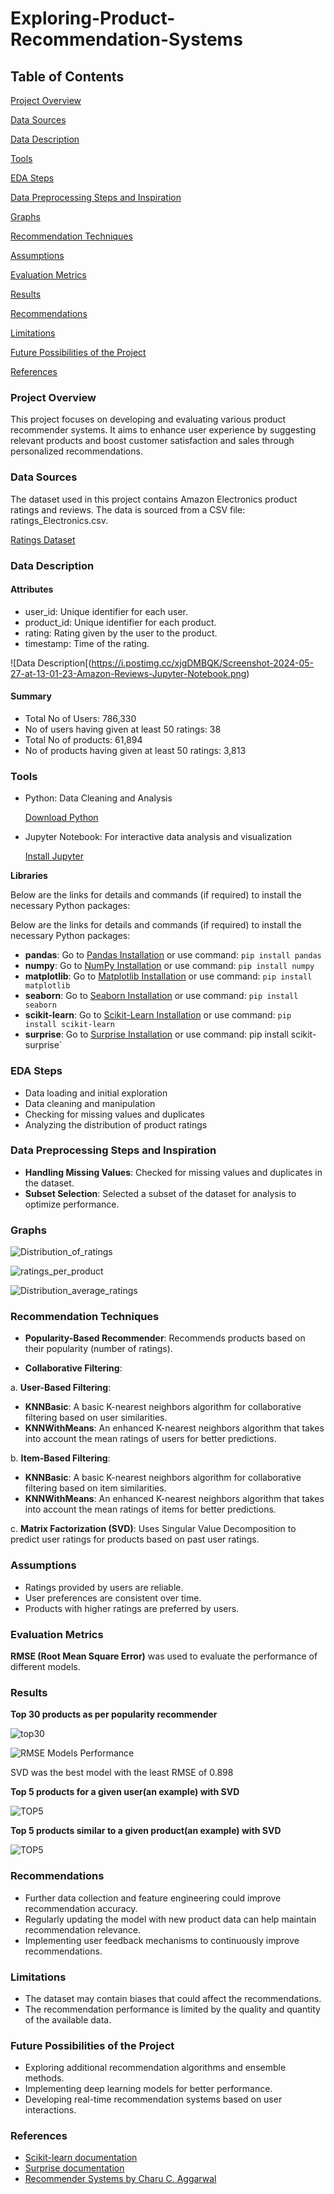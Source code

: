 # Exploring-Product-Recommendation-Systems

## Table of Contents

[Project Overview](#project-overview)

[Data Sources](#data-sources)

[Data Description](#data-description)

[Tools](#tools)

[EDA Steps](#eda-steps)

[Data Preprocessing Steps and Inspiration](#data-preprocessing-steps-and-inspiration)

[Graphs](#graphs)

[Recommendation Techniques](#recommendation-techniques)

[Assumptions](#assumptions)

[Evaluation Metrics](#model-evaluation-metrics)

[Results](#results)

[Recommendations](#recommendations)

[Limitations](#limitations)

[Future Possibilities of the Project](#future-possibilities-of-the-project)

[References](#references)

### Project Overview

This project focuses on developing and evaluating various product recommender systems. It aims to enhance user experience by suggesting relevant products and boost customer satisfaction and sales through personalized recommendations.

### Data Sources

The dataset used in this project contains Amazon Electronics product ratings and reviews. The data is sourced from a CSV file: ratings_Electronics.csv.

[Ratings Dataset](https://www.kaggle.com/datasets/saurav9786/amazon-product-reviews/data)

### Data Description

#### Attributes

- user_id: Unique identifier for each user.
- product_id: Unique identifier for each product.
- rating: Rating given by the user to the product.
- timestamp: Time of the rating.

![Data Description[(https://i.postimg.cc/xjgDMBQK/Screenshot-2024-05-27-at-13-01-23-Amazon-Reviews-Jupyter-Notebook.png)

#### Summary

- Total No of Users: 786,330
- No of users having given at least 50 ratings: 38
- Total No of products: 61,894
- No of products having given at least 50 ratings: 3,813

### Tools

- Python: Data Cleaning and Analysis

    [Download Python](https://www.python.org/downloads/)

- Jupyter Notebook: For interactive data analysis and visualization

    [Install Jupyter](https://jupyter.org/install)
 
**Libraries**

Below are the links for details and commands (if required) to install the necessary Python packages:

Below are the links for details and commands (if required) to install the necessary Python packages:
- **pandas**: Go to [Pandas Installation](https://pypi.org/project/pandas/) or use command: `pip install pandas`
- **numpy**: Go to [NumPy Installation](https://pypi.org/project/numpy/) or use command: `pip install numpy`
- **matplotlib**: Go to [Matplotlib Installation](https://pypi.org/project/matplotlib/) or use command: `pip install matplotlib`
- **seaborn**: Go to [Seaborn Installation](https://pypi.org/project/seaborn/) or use command: `pip install seaborn`
- **scikit-learn**: Go to [Scikit-Learn Installation](https://pypi.org/project/scikit-learn/) or use command: `pip install scikit-learn`
- **surprise**: Go to [Surprise Installation](https://pypi.org/project/scikit-surprise/) or use command: pip install scikit-surprise`

### EDA Steps

- Data loading and initial exploration
- Data cleaning and manipulation
- Checking for missing values and duplicates
- Analyzing the distribution of product ratings


### Data Preprocessing Steps and Inspiration

- **Handling Missing Values**: Checked for missing values and duplicates in the dataset.
- **Subset Selection**: Selected a subset of the dataset for analysis to optimize performance.


### Graphs

![Distribution_of_ratings](https://i.postimg.cc/fbx0F2Pz/Screenshot-2024-05-27-at-12-52-23-Amazon-Reviews-Jupyter-Notebook.png)

![ratings_per_product](https://i.postimg.cc/Vv86tnBK/Screenshot-2024-05-27-at-12-54-02-Amazon-Reviews-Jupyter-Notebook.png)

![Distribution_average_ratings](https://i.postimg.cc/7LPYqqPW/Screenshot-2024-05-27-at-12-55-21-Amazon-Reviews-Jupyter-Notebook.png)


### Recommendation Techniques

- **Popularity-Based Recommender**: Recommends products based on their popularity (number of ratings).

- **Collaborative Filtering**:

a. **User-Based Filtering**:

- **KNNBasic**: A basic K-nearest neighbors algorithm for collaborative filtering based on user similarities.
- **KNNWithMeans**: An enhanced K-nearest neighbors algorithm that takes into account the mean ratings of users for better predictions.

b. **Item-Based Filtering**:
- **KNNBasic**: A basic K-nearest neighbors algorithm for collaborative filtering based on item similarities.
- **KNNWithMeans**: An enhanced K-nearest neighbors algorithm that takes into account the mean ratings of items for better predictions.

c. **Matrix Factorization (SVD)**: Uses Singular Value Decomposition to predict user ratings for products based on past user ratings.
  
### Assumptions

- Ratings provided by users are reliable.
- User preferences are consistent over time.
- Products with higher ratings are preferred by users.

### Evaluation Metrics

**RMSE (Root Mean Square Error)** was used to evaluate the performance of different models.

### Results 

**Top 30 products as per popularity recommender**

![top30](https://i.postimg.cc/Fs4DKbTf/Screenshot-2024-05-27-at-12-37-39-Amazon-Reviews-Jupyter-Notebook.png)

![RMSE Models Performance](https://i.postimg.cc/FzYK0Jrw/Screenshot-2024-05-27-at-12-32-53-Chat-GPT.png)

SVD was the best model with the least RMSE of 0.898

**Top 5 products for a given user(an example) with SVD**

![TOP5](https://i.postimg.cc/FRv2x8jj/Screenshot-2024-05-27-at-12-41-51-Amazon-Reviews-Jupyter-Notebook.png)

**Top 5 products similar to a given product(an example) with SVD**

![TOP5](https://i.postimg.cc/tgbzYjdG/Screenshot-2024-05-27-at-12-43-16-Amazon-Reviews-Jupyter-Notebook.png)

### Recommendations

- Further data collection and feature engineering could improve recommendation accuracy.
- Regularly updating the model with new product data can help maintain recommendation relevance.
- Implementing user feedback mechanisms to continuously improve recommendations.

### Limitations

- The dataset may contain biases that could affect the recommendations.
- The recommendation performance is limited by the quality and quantity of the available data.

### Future Possibilities of the Project

- Exploring additional recommendation algorithms and ensemble methods.
- Implementing deep learning models for better performance.
- Developing real-time recommendation systems based on user interactions.

### References

- [Scikit-learn documentation](https://scikit-learn.org/stable/)
- [Surprise documentation](https://pypi.org/project/scikit-surprise/)
- [Recommender Systems by Charu C. Aggarwal](http://pzs.dstu.dp.ua/DataMining/recom/bibl/1aggarwal_c_c_recommender_systems_the_textbook.pdf)


